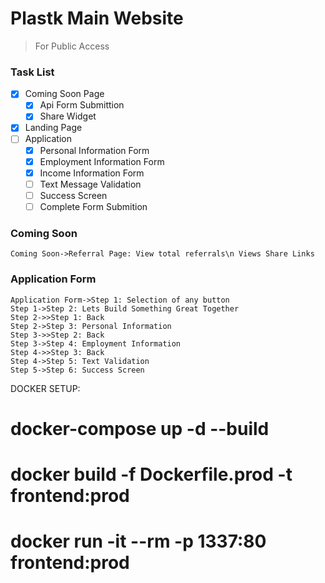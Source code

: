 # Plastk Main Website

> For Public Access

### Task List

- [x] Coming Soon Page
  - [x] Api Form Submittion
  - [x] Share Widget
- [x] Landing Page
- [ ] Application
  - [x] Personal Information Form
  - [x] Employment Information Form
  - [x] Income Information Form
  - [ ] Text Message Validation
  - [ ] Success Screen
  - [ ] Complete Form Submition

### Coming Soon

```seq
Coming Soon->Referral Page: View total referrals\n Views Share Links
```

### Application Form

```seq
Application Form->Step 1: Selection of any button
Step 1->Step 2: Lets Build Something Great Together
Step 2->>Step 1: Back
Step 2->Step 3: Personal Information
Step 3->>Step 2: Back
Step 3->Step 4: Employment Information
Step 4->>Step 3: Back
Step 4->Step 5: Text Validation
Step 5->Step 6: Success Screen
```

DOCKER SETUP:

# docker-compose up -d --build

# docker build -f Dockerfile.prod -t frontend:prod

# docker run -it --rm -p 1337:80 frontend:prod
